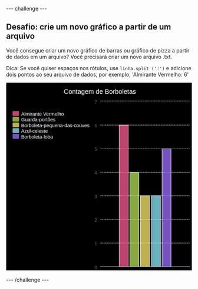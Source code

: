 \--- challenge \---

## Desafio: crie um novo gráfico a partir de um arquivo

Você consegue criar um novo gráfico de barras ou gráfico de pizza a partir de dados em um arquivo? Você precisará criar um novo arquivo .txt.

Dica: Se você quiser espaços nos rótulos, use `linha.split (':')` e adicione dois pontos ao seu arquivo de dados, por exemplo, 'Almirante Vermelho: 6'

![captura de tela](images/pets-butterflies.png)

\--- /challenge \---
